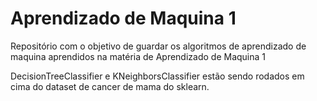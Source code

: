 # Aprendizado de Maquina 1

Repositório com o objetivo de guardar os algoritmos de aprendizado de maquina aprendidos na matéria de Aprendizado de Maquina 1

DecisionTreeClassifier e KNeighborsClassifier estão sendo rodados em cima do dataset de cancer de mama do sklearn.
